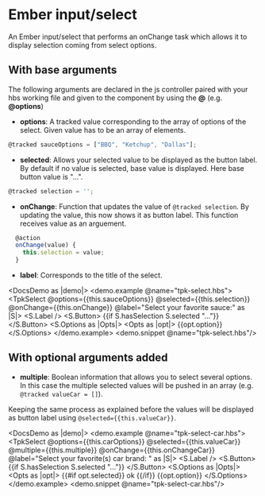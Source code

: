 # Ember input/select

An Ember input/select that performs an onChange task which allows it to display selection coming from select options.

## With base arguments
The following arguments are declared in the js controller paired with your hbs working file and given to the component by using the **@** (e.g. **@options**)

- **options**: A tracked value corresponding to the array of options of the select. Given value has to be an array of elements.

```js
@tracked sauceOptions = ["BBQ", "Ketchup", "Dallas"];
```
- **selected**: Allows your selected value to be displayed as the button label. By default if no value is selected, base value is displayed. Here base button value is "...".

```js
@tracked selection = '';
```

- **onChange**: Function that updates the value of `@tracked selection`. By updating the value, this now shows it as button label. This function receives value as an arguement.

```js
  @action
  onChange(value) {
    this.selection = value;
  }
```

- **label**: Corresponds to the title of the select.

<DocsDemo as |demo|>
  <demo.example @name="tpk-select.hbs">
      <TpkSelect
        @options={{this.sauceOptions}}
        @selected={{this.selection}}
        @onChange={{this.onChange}}
        @label="Select your favorite sauce:"
      as |S|>
        <S.Label />
          <S.Button>
            {{if S.hasSelection S.selected "..."}}
          </S.Button>
          <S.Options as |Opts|>
            <Opts as |opt|>
              {{opt.option}}
            </Opts>
          </S.Options>
      </TpkSelect>
  </demo.example>
  <demo.snippet @name="tpk-select.hbs"/>
</DocsDemo>

## With optional arguments added

- **multiple**: Boolean information that allows you to select several options. In this case the multiple selected values will be pushed in an array (e.g. `@tracked valueCar = []`).

Keeping the same process as explained before the values will be displayed as button label using `@selected={{this.valueCar}}`.


<DocsDemo as |demo|>
  <demo.example @name="tpk-select-car.hbs">
      <TpkSelect
        @options={{this.carOptions}}
        @selected={{this.valueCar}}
        @multiple={{this.multiple}}
        @onChange={{this.onChangeCar}}
        @label="Select your favorite(s) car brand: "
      as |S|>
        <S.Label />
          <S.Button>
            {{if S.hasSelection S.selected "..."}}
          </S.Button>
          <S.Options as |Opts|>
            <Opts as |opt|>
              {{#if opt.selected}}
                ok
              {{/if}}
              {{opt.option}}
            </Opts>
          </S.Options>
      </TpkSelect>
  </demo.example>
  <demo.snippet @name="tpk-select-car.hbs"/>
</DocsDemo>



